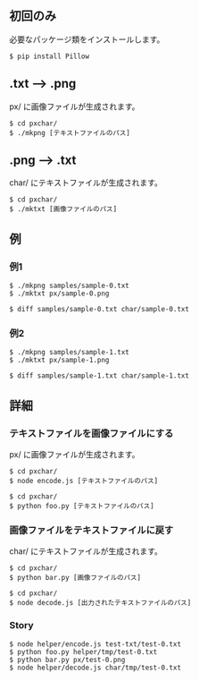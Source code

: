 ## 初回のみ
必要なパッケージ類をインストールします。
```
$ pip install Pillow
```

## .txt --> .png
px/ に画像ファイルが生成されます。
```
$ cd pxchar/
$ ./mkpng [テキストファイルのパス]
```

## .png --> .txt
char/ にテキストファイルが生成されます。
```
$ cd pxchar/
$ ./mktxt [画像ファイルのパス]
```

## 例
### 例1
```
$ ./mkpng samples/sample-0.txt
$ ./mktxt px/sample-0.png

$ diff samples/sample-0.txt char/sample-0.txt
```

### 例2
```
$ ./mkpng samples/sample-1.txt
$ ./mktxt px/sample-1.png

$ diff samples/sample-1.txt char/sample-1.txt
```

## 詳細
### テキストファイルを画像ファイルにする
px/ に画像ファイルが生成されます。
```
$ cd pxchar/
$ node encode.js [テキストファイルのパス]
```
```
$ cd pxchar/
$ python foo.py [テキストファイルのパス]
```

### 画像ファイルをテキストファイルに戻す
char/ にテキストファイルが生成されます。
```
$ cd pxchar/
$ python bar.py [画像ファイルのパス]
```
```
$ cd pxchar/
$ node decode.js [出力されたテキストファイルのパス]
```

### Story
```
$ node helper/encode.js test-txt/test-0.txt                                                                                            $ python foo.py helper/tmp/test-0.txt                                                                                                  $ python bar.py px/test-0.png                                                                                                          $ node helper/decode.js char/tmp/test-0.txt
```
